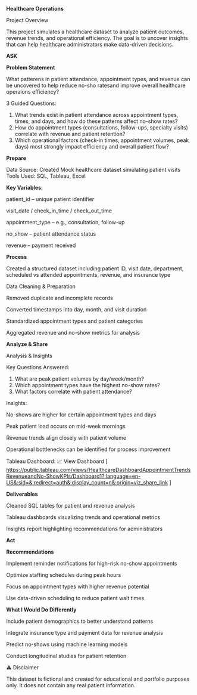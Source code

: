 **Healthcare Operations**

Project Overview

This project simulates a healthcare dataset to analyze patient outcomes, revenue trends, and operational efficiency. The goal is to uncover insights that can help healthcare administrators make data-driven decisions.


**ASK**

**Problem Statement**

What patterens in patient attendance, appointment types, and revenue can be uncovered to help reduce no-sho ratesand improve overall healthcare operaions efficiency?

3 Guided Questions:

1. What trends exist in patient attendance across appointment types, times, and days, and how do these patterns affect no-show rates?
2. How do appointment types (consultations, follow-ups, specialty visits) correlate with revenue and patient retention?
3. Which operational factors (check-in times, appointment volumes, peak days) most strongly impact efficiency and overall patient flow?

**Prepare**

Data Source: Created Mock healthcare dataset simulating patient visits 
Tools Used: SQL, Tableau, Excel

**Key Variables:**

patient_id – unique patient identifier

visit_date / check_in_time / check_out_time

appointment_type – e.g., consultation, follow-up

no_show – patient attendance status

revenue – payment received


**Process**


Created a structured dataset including patient ID, visit date, department, scheduled vs attended appointments, revenue, and insurance type

Data Cleaning & Preparation

Removed duplicate and incomplete records

Converted timestamps into day, month, and visit duration

Standardized appointment types and patient categories

Aggregated revenue and no-show metrics for analysis



**Analyze & Share**


Analysis & Insights

Key Questions Answered:

1. What are peak patient volumes by day/week/month?
2. Which appointment types have the highest no-show rates?
3. What factors correlate with patient attendance?


Insights:

No-shows are higher for certain appointment types and days

Peak patient load occurs on mid-week mornings

Revenue trends align closely with patient volume

Operational bottlenecks can be identified for process improvement


Tableau Dashboard:
📈 View Dashboard [ https://public.tableau.com/views/HealthcareDashboardAppointmentTrendsRevenueandNo-ShowKPIs/Dashboard1?:language=en-US&:sid=&:redirect=auth&:display_count=n&:origin=viz_share_link ]


**Deliverables**

Cleaned SQL tables for patient and revenue analysis

Tableau dashboards visualizing trends and operational metrics

Insights report highlighting recommendations for administrators


**Act**


**Recommendations**

Implement reminder notifications for high-risk no-show appointments

Optimize staffing schedules during peak hours

Focus on appointment types with higher revenue potential

Use data-driven scheduling to reduce patient wait times



**What I Would Do Differently**

Include patient demographics to better understand patterns

Integrate insurance type and payment data for revenue analysis

Predict no-shows using machine learning models

Conduct longitudinal studies for patient retention



⚠️ Disclaimer

This dataset is fictional and created for educational and portfolio purposes only. It does not contain any real patient information.
